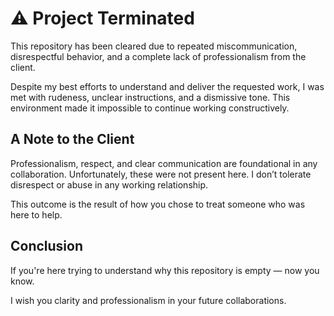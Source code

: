 # ⚠️ Project Terminated

This repository has been cleared due to repeated miscommunication, disrespectful behavior, and a complete lack of professionalism from the client.

Despite my best efforts to understand and deliver the requested work, I was met with rudeness, unclear instructions, and a dismissive tone. This environment made it impossible to continue working constructively.

## A Note to the Client

Professionalism, respect, and clear communication are foundational in any collaboration. Unfortunately, these were not present here. I don’t tolerate disrespect or abuse in any working relationship.

This outcome is the result of how you chose to treat someone who was here to help.

## Conclusion

If you're here trying to understand why this repository is empty — now you know.

I wish you clarity and professionalism in your future collaborations.
